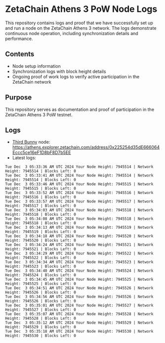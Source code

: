 # ZetaChain Athens 3 PoW Node Logs
This repository contains logs and proof that we have successfully set up and run a node on the ZetaChain Athens 3 network. The logs demonstrate continuous node operation, including synchronization details and performance.

## Contents
- Node setup information
- Synchronization logs with block height details
- Ongoing proof of work logs to verify active participation in the ZetaChain network

## Purpose
This repository serves as documentation and proof of participation in the ZetaChain Athens 3 PoW testnet.

## Logs

- [Third Bunny](https://thirdbunny.xyz/) node: https://athens.explorer.zetachain.com/address/0x225254d35dE666064Eccc5ce16eF1D8bF8D7b5EE
- Latest logs:
```
Tue Dec  3 05:33:36 AM UTC 2024 Your Node Height: 7945514 | Network Height: 7945514 | Blocks Left: 0
Tue Dec  3 05:33:41 AM UTC 2024 Your Node Height: 7945514 | Network Height: 7945514 | Blocks Left: 0
Tue Dec  3 05:33:46 AM UTC 2024 Your Node Height: 7945515 | Network Height: 7945515 | Blocks Left: 0
Tue Dec  3 05:33:52 AM UTC 2024 Your Node Height: 7945516 | Network Height: 7945516 | Blocks Left: 0
Tue Dec  3 05:33:57 AM UTC 2024 Your Node Height: 7945517 | Network Height: 7945517 | Blocks Left: 0
Tue Dec  3 05:34:03 AM UTC 2024 Your Node Height: 7945518 | Network Height: 7945518 | Blocks Left: 0
Tue Dec  3 05:34:08 AM UTC 2024 Your Node Height: 7945518 | Network Height: 7945518 | Blocks Left: 0
Tue Dec  3 05:34:13 AM UTC 2024 Your Node Height: 7945519 | Network Height: 7945519 | Blocks Left: 0
Tue Dec  3 05:34:18 AM UTC 2024 Your Node Height: 7945520 | Network Height: 7945520 | Blocks Left: 0
Tue Dec  3 05:34:24 AM UTC 2024 Your Node Height: 7945521 | Network Height: 7945521 | Blocks Left: 0
Tue Dec  3 05:34:29 AM UTC 2024 Your Node Height: 7945522 | Network Height: 7945522 | Blocks Left: 0
Tue Dec  3 05:34:34 AM UTC 2024 Your Node Height: 7945523 | Network Height: 7945523 | Blocks Left: 0
Tue Dec  3 05:34:40 AM UTC 2024 Your Node Height: 7945524 | Network Height: 7945524 | Blocks Left: 0
Tue Dec  3 05:34:45 AM UTC 2024 Your Node Height: 7945525 | Network Height: 7945525 | Blocks Left: 0
Tue Dec  3 05:34:51 AM UTC 2024 Your Node Height: 7945526 | Network Height: 7945526 | Blocks Left: 0
Tue Dec  3 05:34:56 AM UTC 2024 Your Node Height: 7945526 | Network Height: 7945526 | Blocks Left: 0
Tue Dec  3 05:35:01 AM UTC 2024 Your Node Height: 7945527 | Network Height: 7945527 | Blocks Left: 0
Tue Dec  3 05:35:07 AM UTC 2024 Your Node Height: 7945528 | Network Height: 7945528 | Blocks Left: 0
Tue Dec  3 05:35:12 AM UTC 2024 Your Node Height: 7945529 | Network Height: 7945529 | Blocks Left: 0
Tue Dec  3 05:35:18 AM UTC 2024 Your Node Height: 7945530 | Network Height: 7945530 | Blocks Left: 0
```
